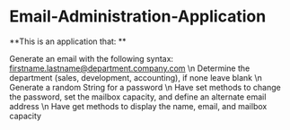 # Email-Administration-Application
**This is an application that: **
 
 Generate an email with the following syntax: firstname.lastname@department.company.com \n
 Determine the department (sales, development, accounting), if none leave blank \n
 Generate a random String for a password \n
 Have set methods to change the password, set the mailbox capacity, and define an alternate
 email address \n
 Have get methods to display the name, email, and mailbox capacity
